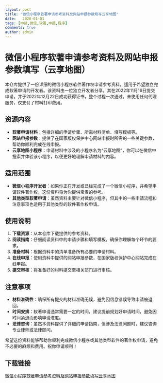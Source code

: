 ```yaml
---
layout: post
title: "微信小程序软著申请参考资料及网站申报参数填写云享地图"
date:   2020-01-01
tags: [申请,微信,软著,申报,程序]
comments: true
author: admin
---
```

# 微信小程序软著申请参考资料及网站申报参数填写（云享地图）

本仓库提供了一份详细的微信小程序软件著作权申请参考资料，适用于希望独立完成软著申请的开发者。该资料由一位独立开发者分享，其在2022年11月16日提交申请，并于2022年12月22日成功获得证书，整个过程一次通过，未使用任何代理服务，仅支付了材料打印费用。

## 资源内容

- **软著申请材料**：包括详细的申请步骤、所需材料清单、填写模板等。
- **网站申报参数**：提供了在国家版权保护中心网站申报时所需的一些关键参数，帮助你顺利完成在线申报。
- **云享地图小程序**：申请材料中涉及的小程序名为“云享地图”，你可以在微信中搜索并体验该小程序，以便更好地理解申请材料的内容。

## 适用范围

- **微信小程序开发者**：如果你正在开发或已经完成了一个微信小程序，并希望申请软件著作权，这份资料将为你提供宝贵的参考。
- **其他类型软著申请**：虽然资料主要针对微信小程序，但其中的一些申请流程和注意事项也适用于其他类型的软件著作权申请。

## 使用说明

1. **下载资源**：从本仓库下载提供的参考资料。
2. **阅读指南**：仔细阅读资料中的申请步骤和填写模板，确保你理解每个环节的要求。
3. **准备材料**：根据资料中的清单准备所有必要的申请材料。
4. **在线申报**：使用资料中提供的网站申报参数，在国家版权保护中心网站完成在线申报。
5. **提交审核**：将准备好的材料提交至相关部门进行审核。

## 注意事项

- **材料准确性**：确保所有提交的材料准确无误，避免因信息错误导致申请被退回。
- **时间安排**：软著申请通常需要一定的时间，建议提前规划好申请时间，避免因时间紧迫而影响申请进度。
- **法律咨询**：虽然本资料提供了详细的申请指南，但涉及法律问题时，建议咨询专业律师或法律顾问。

希望这份资料能够帮助你顺利完成微信小程序或其他类型软件的著作权申请，避免不必要的麻烦和费用。祝你申请顺利！

## 下载链接

[微信小程序软著申请参考资料及网站申报参数填写云享地图](https://pan.quark.cn/s/1e9ad7762eb7)